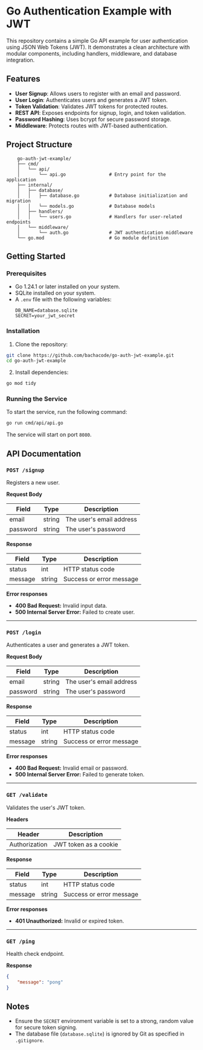 # Go Authentication Example with JWT

This repository contains a simple Go API example for user authentication using JSON Web Tokens (JWT). It demonstrates a clean architecture with modular components, including handlers, middleware, and database integration.

## Features

- **User Signup**: Allows users to register with an email and password.
- **User Login**: Authenticates users and generates a JWT token.
- **Token Validation**: Validates JWT tokens for protected routes.
- **REST API**: Exposes endpoints for signup, login, and token validation.
- **Password Hashing**: Uses bcrypt for secure password storage.
- **Middleware**: Protects routes with JWT-based authentication.

## Project Structure

```
    go-auth-jwt-example/
    ├── cmd/
    │   └── api/
    │       └── api.go                # Entry point for the application
    ├── internal/
    │   ├── database/
    │   │   ├── database.go           # Database initialization and migration
    │   │   └── models.go             # Database models
    │   ├── handlers/
    │   │   └── users.go              # Handlers for user-related endpoints
    │   └── middleware/
    │       └── auth.go               # JWT authentication middleware
    └── go.mod                        # Go module definition
```

## Getting Started

### Prerequisites

- Go 1.24.1 or later installed on your system.
- SQLite installed on your system.
- A `.env` file with the following variables:
  ```
  DB_NAME=database.sqlite
  SECRET=your_jwt_secret
  ```

### Installation

1. Clone the repository:

```bash
git clone https://github.com/bachacode/go-auth-jwt-example.git
cd go-auth-jwt-example
```

2. Install dependencies:

```bash
go mod tidy
```

### Running the Service

To start the service, run the following command:

```bash
go run cmd/api/api.go
```

The service will start on port `8080`.

## API Documentation

### `POST /signup`
Registers a new user.

**Request Body**

| Field    | Type   | Description              |
|----------|--------|--------------------------|
| email    | string | The user's email address |
| password | string | The user's password      |

**Response**

| Field    | Type   | Description              |
|----------|--------|--------------------------|
| status   | int    | HTTP status code         |
| message  | string | Success or error message |

**Error responses**
- **400 Bad Request:** Invalid input data.
- **500 Internal Server Error:** Failed to create user.

---

### `POST /login`
Authenticates a user and generates a JWT token.

**Request Body**

| Field    | Type   | Description              |
|----------|--------|--------------------------|
| email    | string | The user's email address |
| password | string | The user's password      |

**Response**

| Field    | Type   | Description              |
|----------|--------|--------------------------|
| status   | int    | HTTP status code         |
| message  | string | Success or error message |

**Error responses**
- **400 Bad Request:** Invalid email or password.
- **500 Internal Server Error:** Failed to generate token.

---

### `GET /validate`
Validates the user's JWT token.

**Headers**

| Header           | Description              |
|-------------------|--------------------------|
| Authorization     | JWT token as a cookie   |

**Response**

| Field    | Type   | Description              |
|----------|--------|--------------------------|
| status   | int    | HTTP status code         |
| message  | string | Success or error message |

**Error responses**
- **401 Unauthorized:** Invalid or expired token.

---

### `GET /ping`
Health check endpoint.

**Response**

```json
{
    "message": "pong"
}
```

## Notes

- Ensure the `SECRET` environment variable is set to a strong, random value for secure token signing.
- The database file (`database.sqlite`) is ignored by Git as specified in `.gitignore`.
